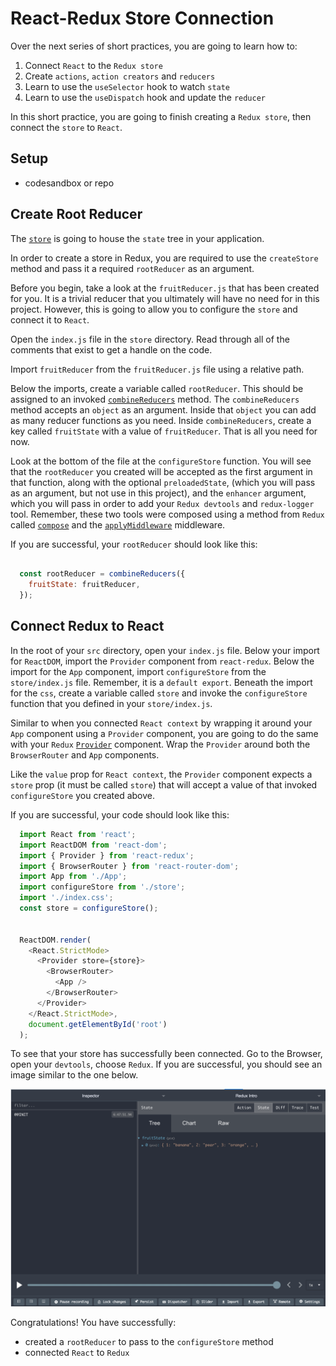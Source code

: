 # React-Redux Store Connection

Over the next series of short practices, you are going to learn how to:

1. Connect `React` to the `Redux store`
2. Create `actions`, `action creators` and `reducers`
3. Learn to use the `useSelector` hook to watch `state`
4. Learn to use the `useDispatch` hook and update the `reducer`

In this short practice, you are going to finish creating a `Redux store`, then connect the `store` to `React`.

## Setup

- codesandbox or repo

## Create Root Reducer

The [`store`][store] is going to house the `state` tree in your application.

In order to create a store in Redux, you are required to use the `createStore` method and pass it a required `rootReducer` as an argument.

Before you begin, take a look at the `fruitReducer.js` that has been created for you. It is a trivial reducer that you ultimately will have no need for in this project. However, this is going to allow you to configure the `store` and connect it to `React`.

Open the `index.js` file in the `store` directory. Read through all of the comments that exist to get a handle on the code.

Import `fruitReducer` from the `fruitReducer.js` file using a relative path.

Below the imports, create a variable called `rootReducer`. This should be
assigned to an invoked [`combineReducers`][combine-reducers] method. The
`combineReducers` method accepts an `object` as an argument. Inside that
`object` you can add as many reducer functions as you need.
Inside `combineReducers`, create a key called `fruitState` with a value of `fruitReducer`. That is all you need for now.

Look at the bottom of the file at the `configureStore` function. You will see
that the `rootReducer` you created will be accepted as the first argument in
that function, along with the optional `preloadedState`, (which you will pass as
an argument, but not use in this project), and the `enhancer` argument, which
you will pass in order to add your `Redux devtools` and `redux-logger` tool.
Remember, these two tools were composed using a method from `Redux` called
[`compose`][compose] and the [`applyMiddleware`][applymiddleware] middleware.

If you are successful, your `rootReducer` should look like this:

```js

  const rootReducer = combineReducers({
    fruitState: fruitReducer,
  });

```

## Connect Redux to React

In the root of your `src` directory, open your `index.js` file. Below your
import for `ReactDOM`, import the `Provider` component from `react-redux`. Below
the import for the `App` component, import `configureStore` from the
`store/index.js` file. Remember, it is a `default export`. Beneath the import
for the `css`, create a variable called `store` and invoke the `configureStore`
function that you defined in your `store/index.js`.

Similar to when you connected `React context` by wrapping it around your `App`
component using a `Provider` component, you are going to do the same with your
`Redux` [`Provider`][provider] component. Wrap the `Provider` around both the
`BrowserRouter` and `App` components.

Like the `value` prop for `React context`, the `Provider` component expects a
`store` prop (it must be called `store`) that will accept a value of that
invoked `configureStore` you created above.

If you are successful, your code should look like this:

```js
  import React from 'react';
  import ReactDOM from 'react-dom';
  import { Provider } from 'react-redux';
  import { BrowserRouter } from 'react-router-dom';
  import App from './App';
  import configureStore from './store';
  import './index.css';
  const store = configureStore();
  

  ReactDOM.render(
    <React.StrictMode>
      <Provider store={store}>
        <BrowserRouter>
          <App />
        </BrowserRouter>
      </Provider>
    </React.StrictMode>,
    document.getElementById('root')
  );

```
To see that your store has successfully been connected. Go to the Browser, open
your `devtools`, choose `Redux`. If you are successful, you should see an image
similar to the one below.

![redux-store][redux-store]

Congratulations! You have successfully:
- created a `rootReducer` to pass to the `configureStore` method
- connected `React` to `Redux`

[combine-reducers]: https://redux.js.org/api/combinereducers
[compose]: https://redux.js.org/api/compose
[applymiddleware]: https://redux.js.org/api/applymiddleware
[provider]:https://react-redux.js.org/api/provider
[redux-store]:./aws-images/redux-devtools.png
[store]:https://redux.js.org/api/store